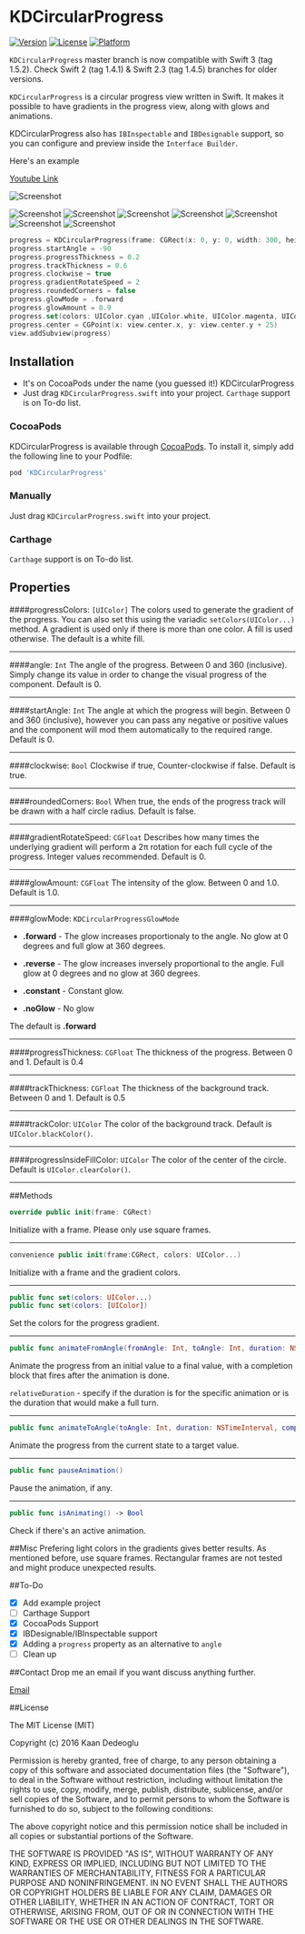 # KDCircularProgress

[![Version](https://img.shields.io/cocoapods/v/KDCircularProgress.svg?style=flat)](http://cocoapods.org/pods/KDCircularProgress)
[![License](https://img.shields.io/cocoapods/l/KDCircularProgress.svg?style=flat)](http://cocoapods.org/pods/KDCircularProgress)
[![Platform](https://img.shields.io/cocoapods/p/KDCircularProgress.svg?style=flat)](http://cocoapods.org/pods/KDCircularProgress)

>
`KDCircularProgress` master branch is now compatible with Swift 3 (tag 1.5.2). Check Swift 2 (tag 1.4.1) & Swift 2.3 (tag 1.4.5) branches for older versions.


`KDCircularProgress` is a circular progress view written in Swift. It makes it possible to have gradients in the progress view, along with glows and animations.

KDCircularProgress also has `IBInspectable` and `IBDesignable` support, so you can configure and preview inside the `Interface Builder`. 


Here's an example

[Youtube Link](http://youtu.be/iIdas72MXOg)


![Screenshot](https://raw.githubusercontent.com/kaandedeoglu/KDCircularProgress/master/screenshot.gif)

![Screenshot](https://raw.githubusercontent.com/kaandedeoglu/KDCircularProgress/master/Assets/screenshot.png)
![Screenshot](https://raw.githubusercontent.com/kaandedeoglu/KDCircularProgress/master/Assets/screenshot2.jpg)
![Screenshot](https://raw.githubusercontent.com/kaandedeoglu/KDCircularProgress/master/Assets/screenshot3.jpg)
![Screenshot](https://raw.githubusercontent.com/kaandedeoglu/KDCircularProgress/master/Assets/screenshot4.jpg)
![Screenshot](https://raw.githubusercontent.com/kaandedeoglu/KDCircularProgress/master/Assets/screenshot5.jpg)
![Screenshot](https://raw.githubusercontent.com/kaandedeoglu/KDCircularProgress/master/Assets/screenshot6.jpg)
![Screenshot](https://raw.githubusercontent.com/kaandedeoglu/KDCircularProgress/master/Assets/screenshot7.jpg)

```swift
progress = KDCircularProgress(frame: CGRect(x: 0, y: 0, width: 300, height: 300))
progress.startAngle = -90
progress.progressThickness = 0.2
progress.trackThickness = 0.6
progress.clockwise = true
progress.gradientRotateSpeed = 2
progress.roundedCorners = false
progress.glowMode = .forward
progress.glowAmount = 0.9
progress.set(colors: UIColor.cyan ,UIColor.white, UIColor.magenta, UIColor.white, UIColor.orange)
progress.center = CGPoint(x: view.center.x, y: view.center.y + 25)
view.addSubview(progress)
```

## Installation
- It's on CocoaPods under the name (you guessed it!) KDCircularProgress
- Just drag `KDCircularProgress.swift` into your project. `Carthage` support is on To-do list.

### CocoaPods

KDCircularProgress is available through [CocoaPods](http://cocoapods.org). To install
it, simply add the following line to your Podfile:

```ruby
pod 'KDCircularProgress'
```

### Manually

Just drag `KDCircularProgress.swift` into your project.

### Carthage

`Carthage` support is on To-do list.


## Properties

####progressColors: `[UIColor]`
The colors used to generate the gradient of the progress. You can also set this using the variadic `setColors(UIColor...)` method. A gradient is used only if there is more than one color. A fill is used otherwise. The default is a white fill.

------

####angle: `Int`
The angle of the progress. Between 0 and 360 (inclusive). Simply change its value in order to change the visual progress of the component. Default is 0.

------

####startAngle: `Int`
The angle at which the progress will begin. Between 0 and 360 (inclusive), however you can pass any negative or positive values and the component will mod them automatically to the required range. Default is 0.

------

####clockwise: `Bool`
Clockwise if true, Counter-clockwise if false. Default is true.

------

####roundedCorners: `Bool`
When true, the ends of the progress track will be drawn with a half circle radius. Default is false.

------

####gradientRotateSpeed: `CGFloat`
Describes how many times the underlying gradient will perform a 2π rotation for each full cycle of the progress. Integer values recommended. Default is 0.

------

####glowAmount: `CGFloat`
The intensity of the glow. Between 0 and 1.0. Default is 1.0.

------

####glowMode: `KDCircularProgressGlowMode`
- **.forward** - The glow increases proportionaly to the angle. No glow at 0 degrees and full glow at 360 degrees.

- **.reverse** - The glow increases inversely proportional to the angle. Full glow at 0 degrees and no glow at 360 degrees.

- **.constant** - Constant glow.

- **.noGlow** - No glow

The default is **.forward**

------

####progressThickness: `CGFloat`
The thickness of the progress. Between 0 and 1. Default is 0.4

------

####trackThickness: `CGFloat`
The thickness of the background track. Between 0 and 1. Default is 0.5

------

####trackColor: `UIColor`
The color of the background track. Default is `UIColor.blackColor()`.

------

####progressInsideFillColor: `UIColor`
The color of the center of the circle. Default is `UIColor.clearColor()`.

------

##Methods
```swift 
override public init(frame: CGRect)
```
Initialize with a frame. Please only use square frames.

------

```swift 
convenience public init(frame:CGRect, colors: UIColor...)
```
Initialize with a frame and the gradient colors.

------

```swift 
public func set(colors: UIColor...)
public func set(colors: [UIColor])
```

Set the colors for the progress gradient.

------

```swift
public func animateFromAngle(fromAngle: Int, toAngle: Int, duration: NSTimeInterval, relativeDuration: Bool = true, completion: ((Bool) -> Void)?)
```

Animate the progress from an initial value to a final value, with a completion block that fires after the animation is done.

`relativeDuration` - specify if the duration is for the specific animation or is the duration that would make a full turn.

------

```swift
public func animateToAngle(toAngle: Int, duration: NSTimeInterval, completion: ((Bool) -> Void)?)
```

Animate the progress from the current state to a target value.

------

```swift 
public func pauseAnimation()
```

Pause the animation, if any.

------

```swift 
public func isAnimating() -> Bool
```

Check if there's an active animation.

##Misc
Prefering light colors in the gradients gives better results. As mentioned before, use square frames. Rectangular frames are not tested and might produce unexpected results.

##To-Do
- [x] Add example project
- [ ] Carthage Support
- [x] CocoaPods Support
- [x] IBDesignable/IBInspectable support
- [x] Adding a `progress` property as an alternative to `angle`
- [ ] Clean up

##Contact
Drop me an email if you want discuss anything further.

[Email](kaandedeoglu@me.com)

##License

The MIT License (MIT)

Copyright (c) 2016 Kaan Dedeoglu

Permission is hereby granted, free of charge, to any person obtaining a copy
of this software and associated documentation files (the "Software"), to deal
in the Software without restriction, including without limitation the rights
to use, copy, modify, merge, publish, distribute, sublicense, and/or sell
copies of the Software, and to permit persons to whom the Software is
furnished to do so, subject to the following conditions:

The above copyright notice and this permission notice shall be included in all
copies or substantial portions of the Software.

THE SOFTWARE IS PROVIDED "AS IS", WITHOUT WARRANTY OF ANY KIND, EXPRESS OR
IMPLIED, INCLUDING BUT NOT LIMITED TO THE WARRANTIES OF MERCHANTABILITY,
FITNESS FOR A PARTICULAR PURPOSE AND NONINFRINGEMENT. IN NO EVENT SHALL THE
AUTHORS OR COPYRIGHT HOLDERS BE LIABLE FOR ANY CLAIM, DAMAGES OR OTHER
LIABILITY, WHETHER IN AN ACTION OF CONTRACT, TORT OR OTHERWISE, ARISING FROM,
OUT OF OR IN CONNECTION WITH THE SOFTWARE OR THE USE OR OTHER DEALINGS IN THE
SOFTWARE.
